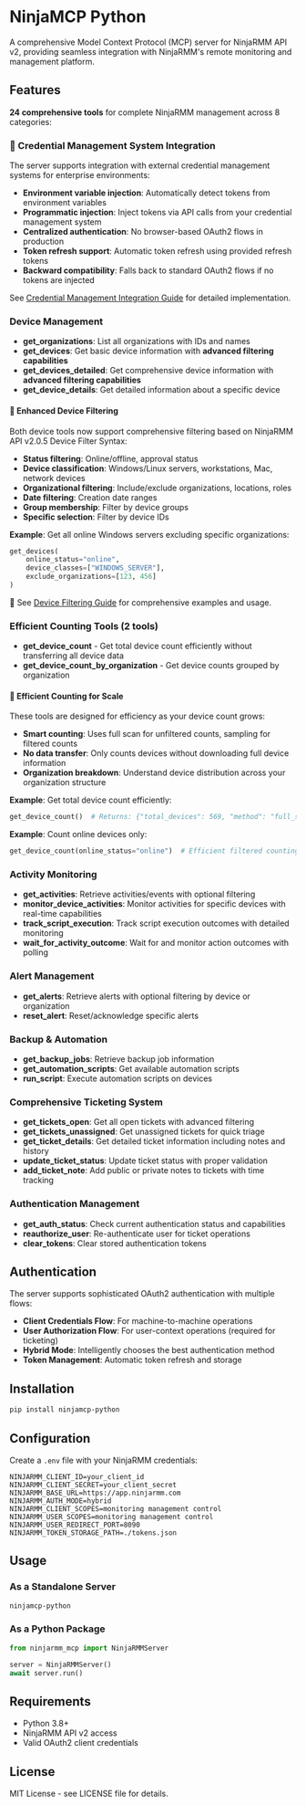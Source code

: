 # NinjaMCP Python

A comprehensive Model Context Protocol (MCP) server for NinjaRMM API v2, providing seamless integration with NinjaRMM's remote monitoring and management platform.

## Features

**24 comprehensive tools** for complete NinjaRMM management across 8 categories:

### 🔐 Credential Management System Integration

The server supports integration with external credential management systems for enterprise environments:

- **Environment variable injection**: Automatically detect tokens from environment variables
- **Programmatic injection**: Inject tokens via API calls from your credential management system
- **Centralized authentication**: No browser-based OAuth2 flows in production
- **Token refresh support**: Automatic token refresh using provided refresh tokens
- **Backward compatibility**: Falls back to standard OAuth2 flows if no tokens are injected

See [Credential Management Integration Guide](docs/credential_management_integration.md) for detailed implementation.

### Device Management
- **get_organizations**: List all organizations with IDs and names
- **get_devices**: Get basic device information with **advanced filtering capabilities**
- **get_devices_detailed**: Get comprehensive device information with **advanced filtering capabilities**
- **get_device_details**: Get detailed information about a specific device

#### 🎯 Enhanced Device Filtering
Both device tools now support comprehensive filtering based on NinjaRMM API v2.0.5 Device Filter Syntax:
- **Status filtering**: Online/offline, approval status
- **Device classification**: Windows/Linux servers, workstations, Mac, network devices
- **Organizational filtering**: Include/exclude organizations, locations, roles
- **Date filtering**: Creation date ranges
- **Group membership**: Filter by device groups
- **Specific selection**: Filter by device IDs

**Example**: Get all online Windows servers excluding specific organizations:
```python
get_devices(
    online_status="online",
    device_classes=["WINDOWS_SERVER"],
    exclude_organizations=[123, 456]
)
```

📖 See [Device Filtering Guide](docs/device_filtering_guide.md) for comprehensive examples and usage.

### Efficient Counting Tools (2 tools)
- **get_device_count** - Get total device count efficiently without transferring all device data
- **get_device_count_by_organization** - Get device counts grouped by organization

#### 🚀 **Efficient Counting for Scale**
These tools are designed for efficiency as your device count grows:
- **Smart counting**: Uses full scan for unfiltered counts, sampling for filtered counts
- **No data transfer**: Only counts devices without downloading full device information
- **Organization breakdown**: Understand device distribution across your organization structure

**Example**: Get total device count efficiently:
```python
get_device_count()  # Returns: {"total_devices": 569, "method": "full_scan"}
```

**Example**: Count online devices only:
```python
get_device_count(online_status="online")  # Efficient filtered counting
```

### Activity Monitoring
- **get_activities**: Retrieve activities/events with optional filtering
- **monitor_device_activities**: Monitor activities for specific devices with real-time capabilities
- **track_script_execution**: Track script execution outcomes with detailed monitoring
- **wait_for_activity_outcome**: Wait for and monitor action outcomes with polling

### Alert Management
- **get_alerts**: Retrieve alerts with optional filtering by device or organization
- **reset_alert**: Reset/acknowledge specific alerts

### Backup & Automation
- **get_backup_jobs**: Retrieve backup job information
- **get_automation_scripts**: Get available automation scripts
- **run_script**: Execute automation scripts on devices

### Comprehensive Ticketing System
- **get_tickets_open**: Get all open tickets with advanced filtering
- **get_tickets_unassigned**: Get unassigned tickets for quick triage
- **get_ticket_details**: Get detailed ticket information including notes and history
- **update_ticket_status**: Update ticket status with proper validation
- **add_ticket_note**: Add public or private notes to tickets with time tracking

### Authentication Management
- **get_auth_status**: Check current authentication status and capabilities
- **reauthorize_user**: Re-authenticate user for ticket operations
- **clear_tokens**: Clear stored authentication tokens

## Authentication

The server supports sophisticated OAuth2 authentication with multiple flows:

- **Client Credentials Flow**: For machine-to-machine operations
- **User Authorization Flow**: For user-context operations (required for ticketing)
- **Hybrid Mode**: Intelligently chooses the best authentication method
- **Token Management**: Automatic token refresh and storage

## Installation

```bash
pip install ninjamcp-python
```

## Configuration

Create a `.env` file with your NinjaRMM credentials:

```env
NINJARMM_CLIENT_ID=your_client_id
NINJARMM_CLIENT_SECRET=your_client_secret
NINJARMM_BASE_URL=https://app.ninjarmm.com
NINJARMM_AUTH_MODE=hybrid
NINJARMM_CLIENT_SCOPES=monitoring management control
NINJARMM_USER_SCOPES=monitoring management control
NINJARMM_USER_REDIRECT_PORT=8090
NINJARMM_TOKEN_STORAGE_PATH=./tokens.json
```

## Usage

### As a Standalone Server

```bash
ninjamcp-python
```

### As a Python Package

```python
from ninjarmm_mcp import NinjaRMMServer

server = NinjaRMMServer()
await server.run()
```

## Requirements

- Python 3.8+
- NinjaRMM API v2 access
- Valid OAuth2 client credentials

## License

MIT License - see LICENSE file for details.

